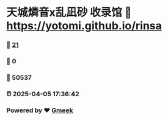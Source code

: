 # 天城燐音x乱凪砂 收录馆 :link: https://yotomi.github.io/rinsa 
### :page_facing_up: [21](https://yotomi.github.io/rinsa/tag.html) 
### :speech_balloon: 0 
### :hibiscus: 50537 
### :alarm_clock: 2025-04-05 17:36:42 
### Powered by :heart: [Gmeek](https://github.com/Meekdai/Gmeek)
